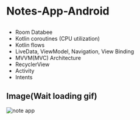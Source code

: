 # Notes-App-Android

## 

- Room Databee
- Kotlin coroutines (CPU utilization)
- Kotlin flows
- LiveData, ViewModel, Navigation, View Binding
- MVVM(MVC) Architecture
- RecyclerView
- Activity 
- Intents

## Image(Wait loading gif)

![note app](https://user-images.githubusercontent.com/59710234/216141525-239eef48-ab2c-4122-a237-aadb2b2d8a4b.gif)


